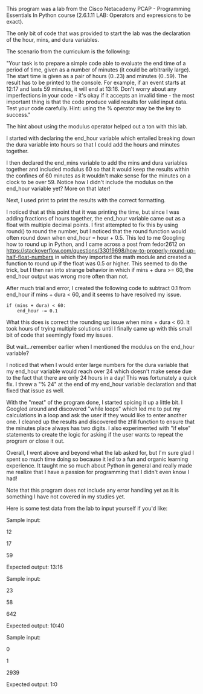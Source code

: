 This program was a lab from the Cisco Netacademy PCAP - Programming Essentials In Python course (2.6.1.11 LAB: Operators and expressions to be exact).

The only bit of code that was provided to start the lab was the declaration of the hour, mins, and dura variables.

The scenario from the curriculum is the following:

"Your task is to prepare a simple code able to evaluate the end time of a period of time, given as a number of minutes (it could be arbitrarily large). The start time is given as a pair of hours (0..23) and minutes (0..59). The result has to be printed to the console. For example, if an event starts at 12:17 and lasts 59 minutes, it will end at 13:16. Don't worry about any imperfections in your code - it's okay if it accepts an invalid time - the most important thing is that the code produce valid results for valid input data. Test your code carefully. Hint: using the % operator may be the key to success."

The hint about using the modulus operator helped out a ton with this lab. 

I started with declaring the end_hour variable which entailed breaking down the dura variable into hours so that I could add the hours and minutes together.

I then declared the end_mins variable to add the mins and dura variables together and included modulus 60 so that it would keep the results within the confines of 60 minutes as it wouldn't make sense for the minutes on a clock to be over 59. Notice how I didn't include the modulus on the end_hour variable yet? More on that later!

Next, I used print to print the results with the correct formatting.

I noticed that at this point that it was printing the time, but since I was adding fractions of hours together, the end_hour variable came out as a float with multiple decimal points. I first attempted to fix this by using round() to round the number, but I noticed that the round function would often round down when end_hour = hour + 0.5. This led to me Googling how to round up in Python, and I came across a post from fedor2612 on https://stackoverflow.com/questions/33019698/how-to-properly-round-up-half-float-numbers in which they imported the math module and created a function to round up if the float was 0.5 or higher. This seemed to do the trick, but I then ran into strange behavior in which if mins + dura >= 60, the end_hour output was wrong more often than not.

After much trial and error, I created the following code to subtract 0.1 from end_hour if mins + dura < 60, and it seems to have resolved my issue.

    if (mins + dura) < 60:
        end_hour -= 0.1
        
 What this does is correct the rounding up issue when mins + dura < 60. It took hours of trying multiple solutions until I finally came up with this small bit of code that seemingly fixed my issues. 
 
 But wait...remember earlier when I mentioned the modulus on the end_hour variable?
 
 I noticed that when I would enter large numbers for the dura variable that my end_hour variable would reach over 24 which doesn't make sense due to the fact that there are only 24 hours in a day! This was fortunately a quick fix. I threw a "% 24" at the end of my end_hour variable declaration and that fixed that issue as well.
 
With the "meat" of the program done, I started spicing it up a little bit. I Googled around and discovered "while loops" which led me to put my calculations in a loop and ask the user if they would like to enter another one. I cleaned up the results and discovered the zfill function to ensure that the minutes place always has two  digits. I also experimented with "if else" statements to create the logic for asking if the user wants to repeat the program or close it out.

Overall, I went above and beyond what the lab asked for, but I'm sure glad I spent so much time doing so because it led to a fun and organic learning experience. It taught me so much about Python in general and really made me realize that I have a passion for programming that I didn't even know I had!

Note that this program does not include any error handling yet as it is something I have not covered in my studies yet.

Here is some test data from the lab to input yourself if you'd like:


Sample input:

12

17

59

Expected output: 13:16


Sample input:

23

58

642

Expected output: 10:40


Sample input:

0

1

2939

Expected output: 1:0

